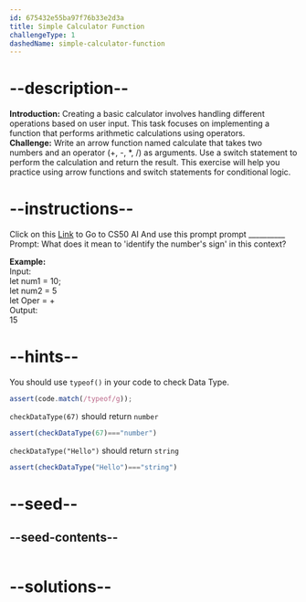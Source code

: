 ```yaml
---
id: 675432e55ba97f76b33e2d3a
title: Simple Calculator Function
challengeType: 1
dashedName: simple-calculator-function
---
```


# --description--

**Introduction:**
Creating a basic calculator involves handling different operations based on user input. This task focuses on implementing a function that performs arithmetic calculations using operators.
<br>
**Challenge:**
Write an arrow function named calculate that takes two numbers and an operator (+, -, *, /) as arguments. Use a switch statement to perform the calculation and return the result. This exercise will help you practice using arrow functions and switch statements for conditional logic.

# --instructions--

Click on this <a href = "https://cs50.ai/chat">Link</a>  to Go to CS50 AI 
And use this prompt prompt __________
Prompt: What does it mean to 'identify the number's sign' in this context?

**Example:**
<br>
Input:
<br>
let num1 = 10;
<br>
let num2 = 5
<br>
let Oper = +
<br>
Output:
<br>
15

# --hints--

You should use `typeof()`  in your code to check Data Type.

```js
assert(code.match(/typeof/g));
```

`checkDataType(67)` should return `number`

```js
assert(checkDataType(67)==="number")
```

`checkDataType("Hello")` should return `string`

```js
assert(checkDataType("Hello")==="string")
```

# --seed--
## --seed-contents--

```js

```

# --solutions--

```js

```
